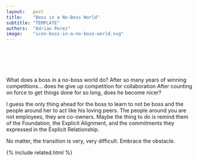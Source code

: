 ```yaml
---
layout:   post
title:    "Boss in a No-Boss World"
subtitle: "TEMPLATE"
authors:  "Adrian Perez"
image:    "icon-boss-in-a-no-boss-world.svg"
---
```


<div style="display:none;">
 <p>What does a boss in a no-boss world do? After so many years of winning competitions&hellip; do I give that up? Do I reduce the force and become nicer?</p>
</div>

<h1>&nbsp;</h1>
 <p>What does a boss in a no-boss world do? After so many years of winning competitions&hellip; does he give up competition for collaboration After counting on force to get things done for so long, does he become nicer?</p>
 <p>I guess the only thing ahead for the boss to learn to not be boss and the people around her to act like his loving peers. The people around you are not employees, they are co-owners. Maybe the thing to do is remind them of the <span class='_paradigm'>Foundation</span>, the <span class='_paradigm'>Explicit Alignment</span>, and the commitments they expressed in the <span class='_paradigm'>Explicit Relationship</span>.</p>
 <p>No matter, the transition is very, very difficult. Embrace the obstacle.</p>

{% include related.html %}